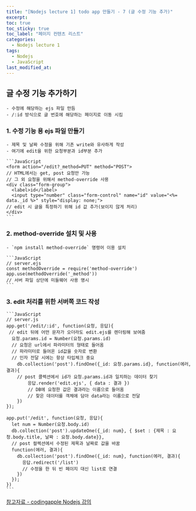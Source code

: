 ```yaml
---
title: "[Nodejs lecture 1] todo app 만들기 - 7 (글 수정 기능 추가)"
excerpt:
toc: true
toc_sticky: true
toc_label: "페이지 컨텐츠 리스트"
categories:
  - Nodejs lecture 1
tags:
  - Nodejs
  - JavaScript
last_modified_at:
---
```


## **글 수정 기능 추가하기**

    - 수정에 해당하는 ejs 파일 만듬
    - /:id 방식으로 글 번호에 해당하는 페이지로 이동 시킴

### 1. 수정 기능 용 ejs 파일 만들기

    - 제목 및 날짜 수정을 위해 기존 write와 유사하게 작성
    - 여기에 edit을 위한 요청부분과 id부분 추가

    ```JavaScript
    <form action="/edit?_method=PUT" method="POST">
    // HTML에서는 get, post 요청만 가능
    // 그 외 요청을 위해서 method-override 사용
    <div class="form-group">
      <label>id</label>
      <input type="number" class="form-control" name="id" value="<%= data._id %>" style="display: none;">
    // edit 시 글을 특정하기 위해 id 값 추가(보이지 않게 처리)
    </div>
    ```

### 2. method-override 설치 및 사용

    - `npm install method-override` 명령어 이용 설치

    ```JavaScript
    // server.ejs
    const methodOverride = require('method-override')
    app.use(methodOverride('_method'))
    // 서버 파일 상단에 미들웨어 사용 명시
    ```

### 3. edit 처리를 위한 서버쪽 코드 작성 

    ```JavaScript
    // server.js
    app.get('/edit/:id', function(요청, 응답){
     // edit 뒤에 어떤 문자가 오더라도 edit.ejs를 렌더링해 보여줌
      요청.params.id = Number(요청.params.id)
      // 요청은 url에서 파라미터의 형태로 들어옴
      // 파라미터로 들어온 id값을 숫자로 변환
      // 인자 전달 시에는 항상 타입체크 중요
        db.collection('post').findOne({_id: 요청.params.id}, function(에러, 결과){
        // post 콜렉션에서 id가 요청.params.id과 일치하는 데이터 찾기
            응답.render('edit.ejs', { data : 결과 })
            // DB에 요청한 값은 결과라는 이름으로 들어옴
            // 찾은 데이터를 객체에 담아 data라는 이름으로 전달
        })
    });

    app.put('/edit', function(요청, 응답){
      let num = Number(요청.body.id)
      db.collection('post').updateOne({_id: num}, { $set : {제목 : 요청.body.title, 날짜 : 요청.body.date}}, 
      // post 컬렉션에서 수정된 제목과 날짜로 값을 바꿈
      function(에러, 결과){
        db.collection('post').findOne({_id: num}, function(에러, 결과){
          응답.redirect('/list')
          // 수정을 한 뒤 빈 페이지 대신 list로 연결
        })
      });
    })
    ```

[참고자료 - codingapple Nodejs 강의](https://codingapple.com/course/node-express-mongodb-server/)
